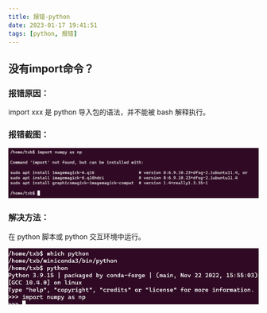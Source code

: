 ```yaml
---
title: 报错-python
date: 2023-01-17 19:41:51
tags: [python, 报错]
---
```


## 没有import命令？

<!--more-->

### 报错原因：

import xxx 是 python 导入包的语法，并不能被 bash 解释执行。

### 报错截图：

![image-20230117194238450](报错-python/image-20230117194238450.png)

### 解决方法：

在 python 脚本或 python 交互环境中运行。

![image-20230117194511329](报错-python/image-20230117194511329.png)